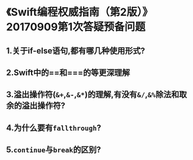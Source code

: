 # 《Swift编程权威指南（第2版）》20170909第1次答疑预备问题
## 1.关于if-else语句,都有哪几种使用形式?
## 2.Swift中的==和===的等更深理解
## 3.溢出操作符(`&+`,`&-`,`&*`)的理解,有没有`&/`,`&%`除法和取余的溢出操作符?
## 4.为什么要有`fallthrough`?
## 5.`continue`与`break`的区别?
